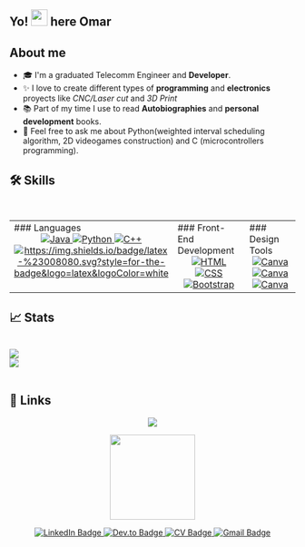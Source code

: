 ## Yo! <img src="https://media.giphy.com/media/hvRJCLFzcasrR4ia7z/giphy.gif" width="29px" height="29px"> here Omar

<!--
**uma-dev/uma-dev** is a ✨ _special_ ✨ repository because its `README.md` (this file) appears on your GitHub profile.

Here are some ideas to get you started:

- 🔭 I’m currently working on ...
- 🌱 I’m currently learning ...
- 👯 I’m looking to collaborate on ...
- 🤔 I’m looking for help with ...
- 💬 Ask me about ...
- 📫 How to reach me: ...
- 😄 Pronouns: ...
- ⚡ Fun fact: ...
-->

## About me
- 🎓 I'm a graduated Telecomm Engineer and **Developer**.
- ✨ I love to create different types of **programming** and **electronics** proyects like  _CNC/Laser cut_ and _3D Print_
- 📚 Part of my time I use to read **Autobiographies** and **personal development** books.
- 💬 Feel free to ask me about Python(weighted interval scheduling algorithm, 2D videogames construction) and C (microcontrollers programming).
<!--- ⚡ I love **BJJ** and **Muay Thai** too. I have been training for two years in order to be more confident and keep fit.-->

## 🛠️ Skills

<br/>  
 
<table>
<tr>
<td valign="top" width="33%">
### Languages  
  <div align="center">  
    <a href="https://www.java.com/" target="_blank">
        <img src="https://img.shields.io/badge/Java-ED8B00?style=for-the-badge&logo=java&logoColor=white" alt="Java" />
    </a>  
    <a href="https://www.python.org/" target="_blank">
      <img src="https://img.shields.io/badge/Python-3776AB?style=for-the-badge&logo=python&logoColor=white" alt="Python" />
    </a> 
    <a href="https://isocpp.org/" target="_blank">
      <img src="https://img.shields.io/badge/c++-%2300599C.svg?style=for-the-badge&logo=c%2B%2B&logoColor=white" alt="C++"  />
    </a> 
    <a href="https://www.latex-project.org/" target="_blank">
      <img src="" alt="https://img.shields.io/badge/latex-%23008080.svg?style=for-the-badge&logo=latex&logoColor=white" alt="LaTeX"/>
    </a> 
  </div>
</td>
   
<td valign="top" width="33%">
### Front-End Development  
  <div align="center">  
     <a href="https://html.spec.whatwg.org/" target="_blank">
       <img  src="https://img.shields.io/badge/HTML5-E34F26?style=for-the-badge&logo=html5&logoColor=white" alt="HTML"  />
    </a> 
     <a href="https://www.w3.org/TR/CSS/#css" target="_blank">
       <img  src="https://img.shields.io/badge/CSS3-1572B6?style=for-the-badge&logo=css3&logoColor=white" alt="CSS" />
    </a> 
     <a href="https://getbootstrap.com/" target="_blank">
       <img  src="https://img.shields.io/badge/Bootstrap-563D7C?style=for-the-badge&logo=bootstrap&logoColor=white" alt="Bootstrap" />
    </a> 
  </div>
</td>
  
<td valign="top" width="33%">
### Design Tools  
  <div align="center">  
    <a href="https://www.canva.com/" target="_blank">
      <img src="https://img.shields.io/badge/canva-00C4CC?style=for-the-badge&logo=canva&logoColor=white" alt="Canva" />
    </a>
    <a href="https://www.canva.com/" target="_blank">
      <img src="https://img.shields.io/badge/canva-00C4CC?style=for-the-badge&logo=canva&logoColor=white" alt="Canva" />
    </a>
    <a href="https://www.canva.com/" target="_blank">
      <img src="https://img.shields.io/badge/canva-00C4CC?style=for-the-badge&logo=canva&logoColor=white" alt="Canva" />
    </a>
  </div>
</td>
</tr>
</table> 

<!---
### Languages
![Java](https://img.shields.io/badge/Java-ED8B00?style=for-the-badge&logo=java&logoColor=white)
![Python](https://img.shields.io/badge/Python-3776AB?style=for-the-badge&logo=python&logoColor=white)
![C++](https://img.shields.io/badge/c++-%2300599C.svg?style=for-the-badge&logo=c%2B%2B&logoColor=white)
![LaTeX](https://img.shields.io/badge/latex-%23008080.svg?style=for-the-badge&logo=latex&logoColor=white)
<!---![MySQL](https://img.shields.io/badge/MySQL-00000F?style=for-the-badge&logo=mysql&logoColor=white)->

### Front-End Development
![material-ui](https://img.shields.io/badge/Material_UI-0081CB?style=for-the-badge&logo=mui&logoColor=white)
![html](https://img.shields.io/badge/HTML5-E34F26?style=for-the-badge&logo=html5&logoColor=white)
![css](https://img.shields.io/badge/CSS3-1572B6?style=for-the-badge&logo=css3&logoColor=white)
![bootstrap](https://img.shields.io/badge/Bootstrap-563D7C?style=for-the-badge&logo=bootstrap&logoColor=white)

### Design Tools       
![adobe-xd](https://img.shields.io/badge/adobe_xd-470137?style=for-the-badge&logo=adobe-xd&logoColor=white)
![figma](https://img.shields.io/badge/figma-000000?style=for-the-badge&logo=figma&logoColor=white)
![canva](https://img.shields.io/badge/canva-00C4CC?style=for-the-badge&logo=canva&logoColor=white)
--->

## 📈 Stats

<br/> 

 <div class="row">
  <div class="column">
    <a href="https://github.com/uma-dev" target="_blank">
    <img src=https://github-readme-stats-sigma-five.vercel.app/api?username=uma-dev&show_icons=true&card_width=450&line_height=37&theme=react&show_icons=true&line_height=40&hide=stars,contribs />
  </a>
  </div>
  
  <div class="column">
    <a href="https://github.com/uma-dev" target="_blank">
    <img src=https://streak-stats.demolab.com?user=uma-dev&theme=dark&border_radius=6.7&date_format=j%20M%5B%20Y%5D&ring=56BCD9&currStreakLabel=DFF0F5&sideNums=DFF0F5&background=20232A />
  </a>
  </div>
</div> 


<br/>  

## 🔗 Links

<p align="center">
 <!-- <a href="https://github.com/DenverCoder1/readme-typing-svg">-->
    <img src="https://readme-typing-svg.demolab.com/?lines=Contact%20me&font=Fira%20Code&center=true&width=440&height=45&color= ebf5fb&vCenter=true&pause=1000&size=22" /></a>
</p>


<p align="center">
  <img src="https://media4.giphy.com/media/jdPMeyv9rn0hZHh8n9/giphy.gif?cid=ecf05e47jxei2w60yg7jddvl91vd8be9jfp42dtlurldkfc0&rid=giphy.gif&ct=s" width="150"/>
</p>  
<p align="center">
  <a href="https://www.linkedin.com/in/omar-roldan-guerra/">
    <img src="https://img.shields.io/badge/Linked_In-0077B5?style=for-the-badge&logo=LinkedIn&logoColor=white" alt="LinkedIn Badge">
  </a>
   <a href="https://dev.to/uma_dev_">
    <img src="https://img.shields.io/badge/Dev.to-0A0A0A?style=for-the-badge&logo=DevdotTo&logoColor=white" alt="Dev.to Badge">
  </a>
  <a href="https://drive.google.com/file/d/1sgaYMAAzv8HWJP-C892rGkISx0XzEcRb/view?usp=sharing">
    <img src="https://img.shields.io/badge/Resume-4285F4?style=for-the-badge&logo=read-the-docs&logoColor=white" alt="CV Badge">
  </a>
  <!--- <a href="https://github.com/uma-dev">
    <img src="https://img.shields.io/badge/GitHub-000000?style=for-the-badge&logo=GitHub&logoColor=white" alt="Github Badge">
  </a> --->
  <a href="mailto:omar.roldan.50@gmail.com">
    <img src="https://img.shields.io/badge/Gmail-D14836?style=for-the-badge&logo=Gmail&logoColor=white" alt="Gmail Badge">
  </a>
</p>

<p align="center">
  <img src="https://komarev.com/ghpvc/?username=uma-dev&style=flat-square&color=blue" alt="">
</p>

